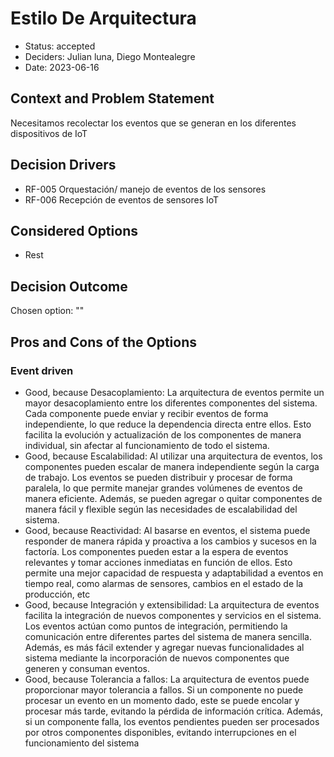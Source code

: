 # Estilo De Arquitectura

* Status: accepted
* Deciders: Julian luna, Diego Montealegre
* Date: 2023-06-16

## Context and Problem Statement

Necesitamos recolectar los eventos que se generan en los diferentes dispositivos de IoT

## Decision Drivers

* RF-005 Orquestación/ manejo de eventos de los sensores
* RF-006 Recepción de eventos de sensores IoT

## Considered Options

* Rest

## Decision Outcome

Chosen option: ""

## Pros and Cons of the Options

### Event driven

* Good, because Desacoplamiento: La arquitectura de eventos permite un mayor desacoplamiento entre los diferentes componentes del sistema. Cada componente puede enviar y recibir eventos de forma independiente, lo que reduce la dependencia directa entre ellos. Esto facilita la evolución y actualización de los componentes de manera individual, sin afectar al funcionamiento de todo el sistema.
* Good, because Escalabilidad: Al utilizar una arquitectura de eventos, los componentes pueden escalar de manera independiente según la carga de trabajo. Los eventos se pueden distribuir y procesar de forma paralela, lo que permite manejar grandes volúmenes de eventos de manera eficiente. Además, se pueden agregar o quitar componentes de manera fácil y flexible según las necesidades de escalabilidad del sistema.
* Good, because Reactividad: Al basarse en eventos, el sistema puede responder de manera rápida y proactiva a los cambios y sucesos en la factoría. Los componentes pueden estar a la espera de eventos relevantes y tomar acciones inmediatas en función de ellos. Esto permite una mejor capacidad de respuesta y adaptabilidad a eventos en tiempo real, como alarmas de sensores, cambios en el estado de la producción, etc
* Good, because Integración y extensibilidad: La arquitectura de eventos facilita la integración de nuevos componentes y servicios en el sistema. Los eventos actúan como puntos de integración, permitiendo la comunicación entre diferentes partes del sistema de manera sencilla. Además, es más fácil extender y agregar nuevas funcionalidades al sistema mediante la incorporación de nuevos componentes que generen y consuman eventos.
* Good, because Tolerancia a fallos: La arquitectura de eventos puede proporcionar mayor tolerancia a fallos. Si un componente no puede procesar un evento en un momento dado, este se puede encolar y procesar más tarde, evitando la pérdida de información crítica. Además, si un componente falla, los eventos pendientes pueden ser procesados por otros componentes disponibles, evitando interrupciones en el funcionamiento del sistema
